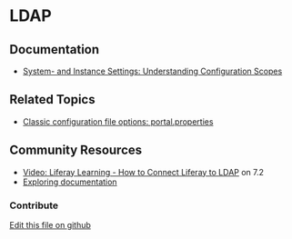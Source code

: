 # LDAP

## Documentation

* [System- and Instance Settings: Understanding Configuration Scopes](https://learn.liferay.com/dxp/7.x/en/system-administration/configuring-liferay/understanding-configuration-scope.html#system-settings-and-instance-settings)

## Related Topics

* [Classic configuration file options: portal.properties](https://docs.liferay.com/portal/7.3-latest/propertiesdoc/portal.properties.html)

## Community Resources

* [Video: Liferay Learning - How to Connect Liferay to LDAP](https://www.youtube.com/watch?v=UTqZHwjQLIc) on 7.2
* [Exploring documentation](https://liferay.dev/blogs/-/blogs/exploring-documentation)

### Contribute

[Edit this file on github](https://github.com/olafk/controlpanel-documentation-docs/blob/master/md/74en/com_liferay_configuration_admin_web_portlet_InstanceSettingsPortlet/com.liferay.portal.security.ldap.configuration.SystemLDAPConfiguration.md)
